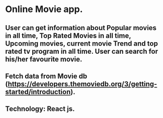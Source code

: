# Online Movie app.

## User can get information about Popular movies in all time, Top Rated Movies in all time, Upcoming movies, current movie Trend and top rated tv program in all time. User can search for his/her favourite movie.

## Fetch data from Movie db (https://developers.themoviedb.org/3/getting-started/introduction).

## Technology: React js.
